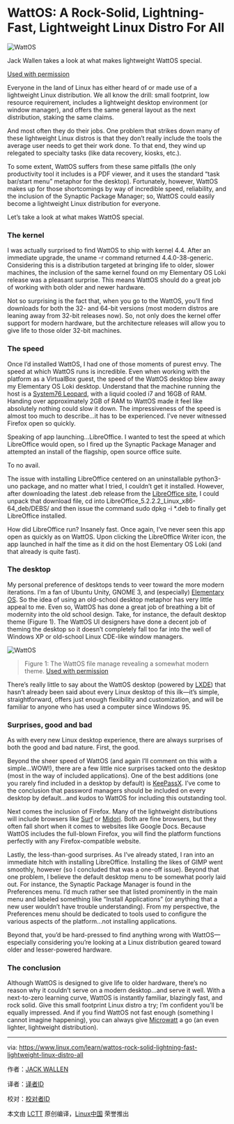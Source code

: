WattOS: A Rock-Solid, Lightning-Fast, Lightweight Linux Distro For All
=============================

![WattOS](https://www.linux.com/sites/lcom/files/styles/rendered_file/public/wattos-main.png?itok=b7-Z7GK1)

Jack Wallen takes a look at what makes lightweight WattOS special.

[Used with permission][81]

Everyone in the land of Linux has either heard of or made use of a lightweight Linux distribution. We all know the drill: small footprint, low resource requirement, includes a lightweight desktop environment (or window manager), and offers the same general layout as the next distribution, staking the same claims.

And most often they do their jobs. One problem that strikes down many of these lightweight Linux distros is that they don’t really include the tools the average user needs to get their work done. To that end, they wind up relegated to specialty tasks (like data recovery, kiosks, etc.).

To some extent, WattOS suffers from these same pitfalls (the only productivity tool it includes is a PDF viewer, and it uses the standard “task bar/start menu” metaphor for the desktop). Fortunately, however, WattOS makes up for those shortcomings by way of incredible speed, reliability, and the inclusion of the Synaptic Package Manager; so, WattOS could easily become a lightweight Linux distribution for everyone.

Let’s take a look at what makes WattOS special.

### The kernel

I was actually surprised to find WattOS to ship with kernel 4.4\. After an immediate upgrade, the uname -r command returned 4.4.0-38-generic. Considering this is a distribution targeted at bringing life to older, slower machines, the inclusion of the same kernel found on my Elementary OS Loki release was a pleasant surprise. This means WattOS should do a great job of working with both older and newer hardware.

Not so surprising is the fact that, when you go to the WattOS, you’ll find downloads for both the 32- and 64-bit versions (most modern distros are leaning away from 32-bit releases now). So, not only does the kernel offer support for modern hardware, but the architecture releases will allow you to give life to those older 32-bit machines.

### The speed

Once I’d installed WattOS, I had one of those moments of purest envy. The speed at which WattOS runs is incredible. Even when working with the platform as a VirtualBox guest, the speed of the WattOS desktop blew away my Elementary OS Loki desktop. Understand that the machine running the host is a [System76 Leopard][80], with a liquid cooled i7 and 16GB of RAM. Handing over approximately 2GB of RAM to WattOS made it feel like absolutely nothing could slow it down. The impressiveness of the speed is almost too much to describe...it has to be experienced. I’ve never witnessed Firefox open so quickly.

Speaking of app launching...LibreOffice. I wanted to test the speed at which LibreOffice would open, so I fired up the Synaptic Package Manager and attempted an install of the flagship, open source office suite.

To no avail.

The issue with installing LibreOffice centered on an uninstallable python3-uno package, and no matter what I tried, I couldn’t get it installed. However, after downloading the latest .deb release from the [LibreOffice site][79], I could unpack that download file, cd into LibreOffice_5.2.2.2_Linux_x86-64_deb/DEBS/ and then issue the command sudo dpkg -i *.deb to finally get LibreOffice installed.

How did LibreOffice run? Insanely fast. Once again, I’ve never seen this app open as quickly as on WattOS. Upon clicking the LibreOffice Writer icon, the app launched in half the time as it did on the host Elementary OS Loki (and that already is quite fast).

### The desktop

My personal preference of desktops tends to veer toward the more modern iterations. I’m a fan of Ubuntu Unity, GNOME 3, and (especially) [Elementary OS][78]. So the idea of using an old-school desktop metaphor has very little appeal to me. Even so, WattOS has done a great job of breathing a bit of modernity into the old school design. Take, for instance, the default desktop theme (Figure 1). The WattOS UI designers have done a decent job of theming the desktop so it doesn’t completely fall too far into the well of Windows XP or old-school Linux CDE-like window managers.

![WattOS](https://www.linux.com/sites/lcom/files/styles/rendered_file/public/wattos_a.png?itok=eavmkVgL)

>Figure 1: The WattOS file manage revealing a somewhat modern theme.  [Used with permission][76]

There’s really little to say about the WattOS desktop (powered by [LXDE][75]) that hasn’t already been said about every Linux desktop of this ilk—it’s simple, straightforward, offers just enough flexibility and customization, and will be familiar to anyone who has used a computer since Windows 95.

### Surprises, good and bad

As with every new Linux desktop experience, there are always surprises of both the good and bad nature. First, the good.

Beyond the sheer speed of WattOS (and again I’ll comment on this with a simple...WOW!), there are a few little nice surprises tacked onto the desktop (most in the way of included applications). One of the best additions (one you rarely find included in a desktop by default) is [KeePassX][74]. I’ve come to the conclusion that password managers should be included on every desktop by default...and kudos to WattOS for including this outstanding tool.

Next comes the inclusion of Firefox. Many of the lightweight distributions will include browsers like [Surf][73] or [Midori][72]. Both are fine browsers, but they often fall short when it comes to websites like Google Docs. Because WattOS includes the full-blown Firefox, you will find the platform functions perfectly with any Firefox-compatible website.

Lastly, the less-than-good surprises. As I’ve already stated, I ran into an immediate hitch with installing LibreOffice. Installing the likes of GIMP went smoothly, however (so I concluded that was a one-off issue). Beyond that one problem, I believe the default desktop menu to be somewhat poorly laid out. For instance, the Synaptic Package Manager is found in the Preferences menu. I’d much rather see that listed prominently in the main menu and labeled something like “Install Applications” (or anything that a new user wouldn’t have trouble understanding). From my perspective, the Preferences menu should be dedicated to tools used to configure the various aspects of the platform...not installing applications.

Beyond that, you’d be hard-pressed to find anything wrong with WattOS—especially considering you’re looking at a Linux distribution geared toward older and lesser-powered hardware.

### The conclusion

Although WattOS is designed to give life to older hardware, there’s no reason why it couldn’t serve on a modern desktop...and serve it well. With a next-to-zero learning curve, WattOS is instantly familiar, blazingly fast, and rock solid. Give this small footprint Linux distro a try; I’m confident you’ll be equally impressed. And if you find WattOS not fast enough (something I cannot imagine happening), you can always give [Microwatt][71] a go (an even lighter, lightweight distribution).

--------------------------------------------------------------------------------

via: https://www.linux.com/learn/wattos-rock-solid-lightning-fast-lightweight-linux-distro-all

作者：[JACK WALLEN][a]

译者：[译者ID](https://github.com/译者ID)

校对：[校对者ID](https://github.com/校对者ID)

本文由 [LCTT](https://github.com/LCTT/TranslateProject) 原创编译，[Linux中国](https://linux.cn/) 荣誉推出

[a]: https://www.linux.com/users/jlwallen
[1]:[https://www.youtube.com/channel/UCOfXyFkINXf_e9XNosTJZDw]
[2]:[https://www.youtube.com/user/desainew]
[3]:[https://www.youtube.com/channel/UCEQXp_fcqwPcqrzNtWJ1w9w]
[4]:[http://www.facebook.com/sharer/sharer.php?u=https%3A%2F%2Ffreedompenguin.com%2Farticles%2Fopinion%2Fopen-source-design-thing%2F]
[5]:[http://twitter.com/intent/tweet/?text=Is+Open+Source+Design+a+Thing%3F&url=https%3A%2F%2Ffreedompenguin.com%2Farticles%2Fopinion%2Fopen-source-design-thing%2F]
[6]:[https://plus.google.com/share?url=https%3A%2F%2Ffreedompenguin.com%2Farticles%2Fopinion%2Fopen-source-design-thing%2F]
[7]:[https://atom.io/]
[8]:[http://froont.com/]
[9]:[https://webflow.com/]
[10]:[https://gravit.io/]
[11]:[http://getbootstrap.com/]
[12]:[https://inkscape.org/en/]
[13]:[https://www.gimp.org/]
[14]:[https://en.wikipedia.org/wiki/Free_and_open-source_software]
[15]:[https://medium.com/dawn-capital/why-leverage-the-power-of-open-source-to-build-a-successful-software-business-8aba6f665bc4#.ggmn2ojxp]
[16]:[https://github.com/majutsushi/tagbar]
[17]:[http://ctags.sourceforge.net/]
[18]:[https://github.com/majutsushi/tagbar/zipball/70fix]
[19]:[https://raw.githubusercontent.com/tpope/vim-pathogen/master/autoload/pathogen.vim]
[20]:[http://www.vim.org/scripts/script.php?script_id=2332]
[21]:[https://www.howtoforge.com/tutorial/vim-editor-plugins-for-software-developers-2-syntastic/]
[22]:[https://www.howtoforge.com/images/vim-editor-plugins-for-software-developers/big/vimplugins-delimitmate-help.png]
[23]:[https://github.com/Raimondi/delimitMate]
[24]:[https://www.howtoforge.com/images/vim-editor-plugins-for-software-developers/big/vimplugins-tagbar-visibility.png]
[25]:[https://www.howtoforge.com/images/vim-editor-plugins-for-software-developers/big/vimplugins-tagbar-ex2.png]
[26]:[https://www.howtoforge.com/images/vim-editor-plugins-for-software-developers/big/vimplugins-tagbar-example.png]
[27]:[http://www.tldp.org/LDP/intro-linux/html/sect_06_02.html]
[28]:[http://majutsushi.github.io/tagbar/]
[29]:[http://vi.stackexchange.com/questions/388/what-is-the-difference-between-the-vim-plugin-managers]
[30]:[https://www.howtoforge.com/images/vim-editor-plugins-for-software-developers/big/vimplugins-vimrc.png]
[31]:[http://www.vim.org/]
[32]:[https://github.com/scrooloose/syntastic]
[33]:[https://github.com/scrooloose/syntastic/blob/master/doc/syntastic.txt]
[34]:[https://www.howtoforge.com/images/3337/big/syntastic-error-all-descr.png]
[35]:[https://www.howtoforge.com/images/3337/big/syntastic-error-descr.png]
[36]:[https://www.howtoforge.com/images/3337/big/syntastic-error-highlight.png]
[37]:[https://github.com/scrooloose/syntastic]
[38]:[http://www.vim.org/]
[39]:[https://www.howtoforge.com/tutorial/vim-editor-plugins-for-software-developers/]
[40]:[https://en.wikipedia.org/wiki/Trim_%28computing%29]
[41]:[https://en.wikipedia.org/wiki/Sudo]
[42]:[http://snapcraft.io/]
[43]:[http://flatpak.org/]
[44]:[https://en.wikipedia.org/wiki/Wine_%28software%29]
[45]:[https://en.wikipedia.org/wiki/Live_CD]
[46]:[http://distrowatch.com/]
[47]:[http://www.internetnews.com/skerner/2009/10/white-house-goes-open-source-w.html]
[48]:[https://www.whitehouse.gov/blog/2016/10/13/removing-barriers-constituent-conversations]
[49]:[http://planetwatt.com/new/index.php/2016/09/23/microwatt-r10-released/]
[50]:[http://midori-browser.org/]
[51]:[http://surf.suckless.org/]
[52]:[https://www.keepassx.org/]
[53]:[http://lxde.org/]
[54]:[https://www.linux.com/licenses/category/used-permission]
[55]:[https://www.linux.com/files/images/wattosapng]
[56]:[https://elementary.io/]
[57]:[https://www.libreoffice.org/]
[58]:[https://system76.com/desktops/leopard]
[59]:[https://www.linux.com/licenses/category/used-permission]
[60]:[http://planetwatt.com/new/index.php/2016/09/23/microwatt-r10-released/]
[61]:[http://midori-browser.org/]
[62]:[http://surf.suckless.org/]
[63]:[https://www.keepassx.org/]
[64]:[http://lxde.org/]
[65]:[https://www.linux.com/licenses/category/used-permission]
[66]:[https://www.linux.com/files/images/wattosapng]
[67]:[https://elementary.io/]
[68]:[https://www.libreoffice.org/]
[69]:[https://system76.com/desktops/leopard]
[70]:[https://www.linux.com/licenses/category/used-permission]
[71]:[http://planetwatt.com/new/index.php/2016/09/23/microwatt-r10-released/]
[72]:[http://midori-browser.org/]
[73]:[http://surf.suckless.org/]
[74]:[https://www.keepassx.org/]
[75]:[http://lxde.org/]
[76]:[https://www.linux.com/licenses/category/used-permission]
[77]:[https://www.linux.com/files/images/wattosapng]
[78]:[https://elementary.io/]
[79]:[https://www.libreoffice.org/]
[80]:[https://system76.com/desktops/leopard]
[81]:[https://www.linux.com/licenses/category/used-permission]

